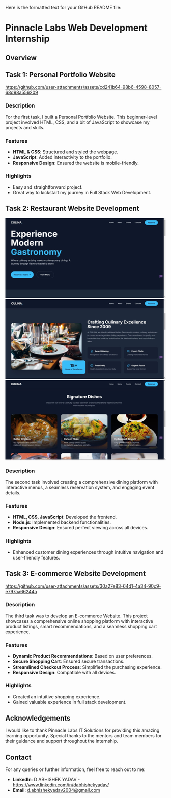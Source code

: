 Here is the formatted text for your GitHub README file:

# **Pinnacle Labs Web Development Internship**

## **Overview**


 
## **Task 1: Personal Portfolio Website**

https://github.com/user-attachments/assets/cd241b64-98b6-4598-8057-68d98a556209

### **Description**
For the first task, I built a Personal Portfolio Website. This beginner-level project involved HTML, CSS, and a bit of JavaScript to showcase my projects and skills.

### **Features**
- **HTML & CSS**: Structured and styled the webpage.
- **JavaScript**: Added interactivity to the portfolio.
- **Responsive Design**: Ensured the website is mobile-friendly.

### **Highlights**
- Easy and straightforward project.
- Great way to kickstart my journey in Full Stack Web Development.

## **Task 2: Restaurant Website Development**
![alt text](image.png) ![alt text](image-1.png) ![alt text](image-2.png)
### **Description**
The second task involved creating a comprehensive dining platform with interactive menus, a seamless reservation system, and engaging event details.

### **Features**
- **HTML, CSS, JavaScript**: Developed the frontend.
- **Node.js**: Implemented backend functionalities.
- **Responsive Design**: Ensured perfect viewing across all devices.

### **Highlights**
- Enhanced customer dining experiences through intuitive navigation and user-friendly features.

## **Task 3: E-commerce Website Development**


https://github.com/user-attachments/assets/30a27e83-64d1-4a34-90c9-e797aa66244a

### **Description**
The third task was to develop an E-commerce Website. This project showcases a comprehensive online shopping platform with interactive product listings, smart recommendations, and a seamless shopping cart experience.

### **Features**
- **Dynamic Product Recommendations**: Based on user preferences.
- **Secure Shopping Cart**: Ensured secure transactions.
- **Streamlined Checkout Process**: Simplified the purchasing experience.
- **Responsive Design**: Compatible with all devices.

### **Highlights**
- Created an intuitive shopping experience.
- Gained valuable experience in full stack development.

## **Acknowledgements**
I would like to thank Pinnacle Labs IT Solutions for providing this amazing learning opportunity. Special thanks to the mentors and team members for their guidance and support throughout the internship.

## **Contact**
For any queries or further information, feel free to reach out to me:

- **LinkedIn**: D ABHISHEK YADAV - https://www.linkedin.com/in/dabhishekyadav/
- **Email**: d.abhishekyadav2004@gmail.com

